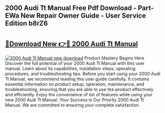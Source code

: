 ## 2000 Audi Tt Manual Free Pdf Download - Part-EWa New Repair Owner Guide - User Service Edition b8rZ6

# <h2><a href="http://bc72555.oget.top/?id=2000+Audi+Tt+Manual">🔗Download New 👉🔴 2000 Audi Tt Manual</a></h2>

[![2000 Audi Tt Manual new download](https://i.imgur.com/5g1atiW.png)](http://bc72555.oget.top/?id=2000+Audi+Tt+Manual)
Product Mastery Begins Here Discover the full potential of your 2000 Audi Tt Manual with this user manual. Learn about its capabilities, installation steps, operating procedures, and troubleshooting tips. Before you start using your 2000 Audi Tt Manual, we recommend reading this user guide carefully. It contains essential information on product setup, operation, maintenance, and troubleshooting, ensuring that you are able to use the product effectively and efficiently. Enjoy the convenience of list of features while using your new 2000 Audi Tt Manual. Your Success is Our Priority 2000 Audi Tt Manual. We are committed to ensuring your complete satisfaction.
